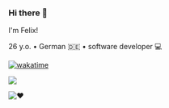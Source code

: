### Hi there 👋

I'm Felix!

26 y.o. • German 🇩🇪 • software developer 💻

[![wakatime](https://wakatime.com/badge/user/3afc724c-584e-4135-a091-81163b0e5ae4.svg)](https://wakatime.com/@3afc724c-584e-4135-a091-81163b0e5ae4)

![](https://www.codewars.com/users/Legiarrd/badges/large)

![❤️](https://skillicons.dev/icons?i=vue,nuxtjs,tailwind,bootstrap,html,css,js,ts,nodejs,git,vscode)

<!--
**Legiarrd/Legiarrd** is a ✨ _special_ ✨ repository because its `README.md` (this file) appears on your GitHub profile.

Here are some ideas to get you started:

- 🔭 I’m currently working on ...
- 🌱 I’m currently learning ...
- 👯 I’m looking to collaborate on ...
- 🤔 I’m looking for help with ...
- 💬 Ask me about ...
- 📫 How to reach me: ...
- 😄 Pronouns: ...
- ⚡ Fun fact: ...
-->
